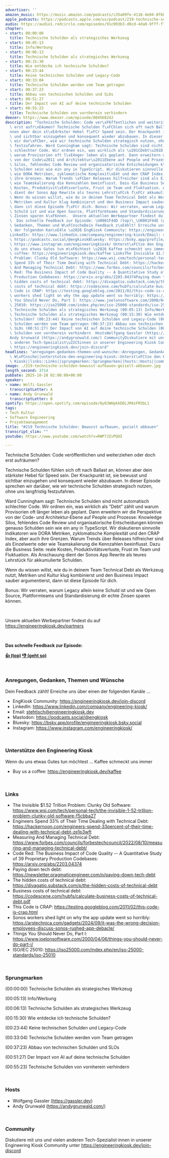 ```yaml
---
advertiser: ''
amazon_music: https://music.amazon.com/podcasts/c35a09fe-4116-4e04-8f68-77d61b112e46/episodes/c27818b4-d61f-43f0-a75f-8167e692399c/engineering-kiosk-219-technische-schulden-bewusst-aufbauen-gezielt-abbauen
apple_podcasts: https://podcasts.apple.com/us/podcast/219-technische-schulden-bewusst-aufbauen-gezielt-abbauen/id1603082924?i=1000733798563&uo=4
audio: https://audio1.redcircle.com/episodes/91c093b3-d0cd-4da0-9fff-f7be50225665/stream.mp3
chapter:
- start: 00:00:00
  title: Technische Schulden als strategisches Werkzeug
- start: 00:05:13
  title: Info/Werbung
- start: 00:06:13
  title: Technische Schulden als strategisches Werkzeug
- start: 00:15:30
  title: Wie entdecke ich technische Schulden?
- start: 00:23:44
  title: Keine technischen Schulden und Legacy-Code
- start: 00:33:04
  title: Technische Schulden werden vom Team getragen
- start: 00:37:23
  title: Abbau von technischen Schulden und SLOs
- start: 00:51:27
  title: Der Impact von AI auf deine technische Schulden
- start: 00:55:23
  title: Technische Schulden von vornherein verhindern
deezer: https://www.deezer.com/episode/804568242
description: "Technische Schulden: Code ver\xF6ffentlichen und weiterziehen oder doch\
  \ erst aufr\xE4umen? Technische Schulden f\xFChlen sich oft nach Ballast an, k\xF6\
  nnen aber dein st\xE4rkster Hebel f\xFCr Speed sein. Der Knackpunkt ist, sie bewusst\
  \ und sichtbar einzugehen und konsequent wieder abzubauen. In dieser Episode sprechen\
  \ wir dar\xFCber, wie wir technische Schulden strategisch nutzen, ohne uns langfristig\
  \ festzufahren. Ward Cunningham sagt: Technische Schulden sind nicht automatisch\
  \ schlechter Code. Wir ordnen ein, was wirklich als \u201CDebt\u201D z\xE4hlt und\
  \ warum Provisorien oft l\xE4nger leben als geplant. Dann erweitern wir die Perspektive\
  \ von der Code\u2011 und Architektur\u2011Ebene auf People und Prozesse: Knowledge\
  \ Silos, fehlendes Code Review und organisatorische Entscheidungen k\xF6nnen genauso\
  \ Schulden sein wie ein any in TypeScript. Wir diskutieren sinnvolle Indikatoren\
  \ wie DORA Metriken, zyklomatische Komplexit\xE4t und den CRAP Index, aber auch\
  \ ihre Grenzen. Warum Trends \xFCber Releases hilfreicher sind als Einzelwerte oder\
  \ wie Teamskalierung die Kennzahlen beeinflusst. Dazu die Business Seite: reale\
  \ Kosten, Produktivit\xE4tsverluste, Frust im Team und Fluktuation. Als Anschauung\
  \ dient der Sonos App Rewrite als teures Lehrst\xFCck f\xFCr akkumulierte Schulden.\
  \ Wenn du wissen willst, wie du in deinem Team Technical Debt als Werkzeug nutzt,\
  \ Metriken und Kultur klug kombinierst und den Business Impact sauber argumentierst,\
  \ dann ist diese Episode f\xFCr dich. Bonus: Wir verraten, warum Legacy allein keine\
  \ Schuld ist und wie Open Source, Plattformteams und Standardisierung dir echte\
  \ Zinsen sparen k\xF6nnen.  Unsere aktuellen Werbepartner findest du auf https://engineeringkiosk.dev/partners\
  \  Das schnelle Feedback zur Episode: \U0001F44D (top)\_\U0001F44E (geht so)  Anregungen,\
  \ Gedanken, Themen und W\xFCnscheDein Feedback z\xE4hlt! Erreiche uns \xFCber einen\
  \ der folgenden Kan\xE4le \u2026 EngKiosk Community: https://engineeringkiosk.dev/join-discord\_\
  LinkedIn: https://www.linkedin.com/company/engineering-kiosk/Email: stehtisch@engineeringkiosk.devMastodon:\
  \ https://podcasts.social/@engkioskBluesky: https://bsky.app/profile/engineeringkiosk.bsky.socialInstagram:\
  \ https://www.instagram.com/engineeringkiosk/ Unterst\xFCtze den Engineering KioskWenn\
  \ du uns etwas Gutes tun m\xF6chtest \u2026 Kaffee schmeckt uns immer\_ Buy us a\
  \ coffee: https://engineeringkiosk.dev/kaffee LinksThe Invisible $1.52 Trillion\
  \ Problem: Clunky Old Software: https://www.wsj.com/tech/personal-tech/the-invisible-1-52-trillion-problem-clunky-old-software-f5cbba27Engineers\
  \ Spend 33% of Their Time Dealing with Technical Debt: https://hackernoon.com/engineers-spend-33percent-of-their-time-dealing-with-technical-debt-ze1p3wftMeasuring\
  \ And Managing Technical Debt: https://www.forbes.com/councils/forbestechcouncil/2022/08/10/measuring-and-managing-technical-debt/Code\
  \ Red: The Business Impact of Code Quality -- A Quantitative Study of 39 Proprietary\
  \ Production Codebases: https://arxiv.org/abs/2203.04374Paying down tech debt: https://newsletter.pragmaticengineer.com/p/paying-down-tech-debtThe\
  \ hidden costs of technical debt: https://divagatio.substack.com/p/the-hidden-costs-of-technical-debtBusiness\
  \ costs of technical debt: https://codescene.com/hubfs/calculate-business-costs-of-technical-debt.pdfThis\
  \ Code is CRAP: https://testing.googleblog.com/2011/02/this-code-is-crap.htmlSonos\
  \ workers shed light on why the app update went so horribly: https://arstechnica.com/gadgets/2024/09/it-was-the-wrong-decision-employees-discuss-sonos-rushed-app-debacle/Things\
  \ You Should Never Do, Part I: https://www.joelonsoftware.com/2000/04/06/things-you-should-never-do-part-i/ISO/IEC\
  \ 25010: https://iso25000.com/index.php/en/iso-25000-standards/iso-25010 Sprungmarken(00:00:00)\
  \ Technische Schulden als strategisches Werkzeug (00:05:13) Info/Werbung (00:06:13)\
  \ Technische Schulden als strategisches Werkzeug (00:15:30) Wie entdecke ich technische\
  \ Schulden? (00:23:44) Keine technischen Schulden und Legacy-Code (00:33:04) Technische\
  \ Schulden werden vom Team getragen (00:37:23) Abbau von technischen Schulden und\
  \ SLOs (00:51:27) Der Impact von AI auf deine technische Schulden (00:55:23) Technische\
  \ Schulden von vornherein verhindern  HostsWolfgang Gassler (https://gassler.dev)\_\
  Andy Grunwald (https://andygrunwald.com/) CommunityDiskutiere mit uns und vielen\
  \ anderen Tech-Spezialist\u22C5innen in unserer Engineering Kiosk Community unter\
  \ https://engineeringkiosk.dev/join-discord"
headlines: "anregungen-gedanken-themen-und-wunsche::Anregungen, Gedanken, Themen und\
  \ W\xFCnsche||unterstutze-den-engineering-kiosk::Unterst\xFCtze den Engineering\
  \ Kiosk||links::Links||sprungmarken::Sprungmarken||hosts::Hosts||community::Community"
image: ./219-technische-schulden-bewusst-aufbauen-gezielt-abbauen.jpg
length_second: 3714
pubDate: 2025-10-28 02:00:08+00:00
speaker:
- name: Wolfi Gassler
  transcriptLetter: A
- name: Andy Grunwald
  transcriptLetter: B
spotify: https://open.spotify.com/episode/0y0JWHpkkDDLJM4zFM3bL1
tags:
- Tech Kultur
- Software Engineering
- Projektmanagement
title: "#219 Technische Schulden: Bewusst aufbauen, gezielt abbauen"
transcript_slim: ""
youtube: https://www.youtube.com/watch?v=RWP7JZvPQUI

---
```

<p>Technische Schulden: Code veröffentlichen und weiterziehen oder doch erst aufräumen?</p><p>Technische Schulden fühlen sich oft nach Ballast an, können aber dein stärkster Hebel für Speed sein. Der Knackpunkt ist, sie bewusst und sichtbar einzugehen und konsequent wieder abzubauen. In dieser Episode sprechen wir darüber, wie wir technische Schulden strategisch nutzen, ohne uns langfristig festzufahren.</p><p>Ward Cunningham sagt: Technische Schulden sind nicht automatisch schlechter Code. Wir ordnen ein, was wirklich als “Debt” zählt und warum Provisorien oft länger leben als geplant. Dann erweitern wir die Perspektive von der Code‑ und Architektur‑Ebene auf People und Prozesse: Knowledge Silos, fehlendes Code Review und organisatorische Entscheidungen können genauso Schulden sein wie ein any in TypeScript. Wir diskutieren sinnvolle Indikatoren wie DORA Metriken, zyklomatische Komplexität und den CRAP Index, aber auch ihre Grenzen. Warum Trends über Releases hilfreicher sind als Einzelwerte oder wie Teamskalierung die Kennzahlen beeinflusst. Dazu die Business Seite: reale Kosten, Produktivitätsverluste, Frust im Team und Fluktuation. Als Anschauung dient der Sonos App Rewrite als teures Lehrstück für akkumulierte Schulden.</p><p>Wenn du wissen willst, wie du in deinem Team Technical Debt als Werkzeug nutzt, Metriken und Kultur klug kombinierst und den Business Impact sauber argumentierst, dann ist diese Episode für dich.</p><p>Bonus: Wir verraten, warum Legacy allein keine Schuld ist und wie Open Source, Plattformteams und Standardisierung dir echte Zinsen sparen können.</p><p><br></p><p>Unsere aktuellen Werbepartner findest du auf <a href="https://engineeringkiosk.dev/partners">https://engineeringkiosk.dev/partners</a></p><p><br></p><p><strong>Das schnelle Feedback zur Episode:</strong></p><p><a href="https://api.openpodcast.dev/feedback/219/upvote" rel="nofollow"><strong>👍 (top)</strong></a><strong> </strong><a href="https://api.openpodcast.dev/feedback/219/downvote" rel="nofollow"><strong>👎 (geht so)</strong></a></p><p><br></p><h3 id="anregungen-gedanken-themen-und-wunsche">Anregungen, Gedanken, Themen und Wünsche</h3><p>Dein Feedback zählt! Erreiche uns über einen der folgenden Kanäle …</p><ul><li>EngKiosk Community: <a href="https://engineeringkiosk.dev/join-discord">https://engineeringkiosk.dev/join-discord</a> </li><li>LinkedIn: <a href="https://www.linkedin.com/company/engineering-kiosk/" rel="nofollow">https://www.linkedin.com/company/engineering-kiosk/</a></li><li>Email: <a href="mailto:stehtisch@engineeringkiosk.dev" rel="nofollow">stehtisch@engineeringkiosk.dev</a></li><li>Mastodon: <a href="https://podcasts.social/@engkiosk" rel="nofollow">https://podcasts.social/@engkiosk</a></li><li>Bluesky: <a href="https://bsky.app/profile/engineeringkiosk.bsky.social" rel="nofollow">https://bsky.app/profile/engineeringkiosk.bsky.social</a></li><li>Instagram: <a href="https://www.instagram.com/engineeringkiosk/" rel="nofollow">https://www.instagram.com/engineeringkiosk/</a></li></ul><p><br></p><h3 id="unterstutze-den-engineering-kiosk">Unterstütze den Engineering Kiosk</h3><p>Wenn du uns etwas Gutes tun möchtest … Kaffee schmeckt uns immer </p><ul><li>Buy us a coffee: <a href="https://engineeringkiosk.dev/kaffee">https://engineeringkiosk.dev/kaffee</a></li></ul><p><br></p><h3 id="links">Links</h3><ul><li>The Invisible $1.52 Trillion Problem: Clunky Old Software: <a href="https://www.wsj.com/tech/personal-tech/the-invisible-1-52-trillion-problem-clunky-old-software-f5cbba27" rel="nofollow">https://www.wsj.com/tech/personal-tech/the-invisible-1-52-trillion-problem-clunky-old-software-f5cbba27</a></li><li>Engineers Spend 33% of Their Time Dealing with Technical Debt: <a href="https://hackernoon.com/engineers-spend-33percent-of-their-time-dealing-with-technical-debt-ze1p3wft" rel="nofollow">https://hackernoon.com/engineers-spend-33percent-of-their-time-dealing-with-technical-debt-ze1p3wft</a></li><li>Measuring And Managing Technical Debt: <a href="https://www.forbes.com/councils/forbestechcouncil/2022/08/10/measuring-and-managing-technical-debt/" rel="nofollow">https://www.forbes.com/councils/forbestechcouncil/2022/08/10/measuring-and-managing-technical-debt/</a></li><li>Code Red: The Business Impact of Code Quality -- A Quantitative Study of 39 Proprietary Production Codebases: <a href="https://arxiv.org/abs/2203.04374" rel="nofollow">https://arxiv.org/abs/2203.04374</a></li><li>Paying down tech debt: <a href="https://newsletter.pragmaticengineer.com/p/paying-down-tech-debt" rel="nofollow">https://newsletter.pragmaticengineer.com/p/paying-down-tech-debt</a></li><li>The hidden costs of technical debt: <a href="https://divagatio.substack.com/p/the-hidden-costs-of-technical-debt" rel="nofollow">https://divagatio.substack.com/p/the-hidden-costs-of-technical-debt</a></li><li>Business costs of technical debt: <a href="https://codescene.com/hubfs/calculate-business-costs-of-technical-debt.pdf" rel="nofollow">https://codescene.com/hubfs/calculate-business-costs-of-technical-debt.pdf</a></li><li>This Code is CRAP: <a href="https://testing.googleblog.com/2011/02/this-code-is-crap.html" rel="nofollow">https://testing.googleblog.com/2011/02/this-code-is-crap.html</a></li><li>Sonos workers shed light on why the app update went so horribly: <a href="https://arstechnica.com/gadgets/2024/09/it-was-the-wrong-decision-employees-discuss-sonos-rushed-app-debacle/" rel="nofollow">https://arstechnica.com/gadgets/2024/09/it-was-the-wrong-decision-employees-discuss-sonos-rushed-app-debacle/</a></li><li>Things You Should Never Do, Part I: <a href="https://www.joelonsoftware.com/2000/04/06/things-you-should-never-do-part-i/" rel="nofollow">https://www.joelonsoftware.com/2000/04/06/things-you-should-never-do-part-i/</a></li><li>ISO/IEC 25010: <a href="https://iso25000.com/index.php/en/iso-25000-standards/iso-25010" rel="nofollow">https://iso25000.com/index.php/en/iso-25000-standards/iso-25010</a></li></ul><p><br></p><h3 id="sprungmarken">Sprungmarken</h3><p>(00:00:00) Technische Schulden als strategisches Werkzeug</p><p>(00:05:13) Info/Werbung</p><p>(00:06:13) Technische Schulden als strategisches Werkzeug</p><p>(00:15:30) Wie entdecke ich technische Schulden?</p><p>(00:23:44) Keine technischen Schulden und Legacy-Code</p><p>(00:33:04) Technische Schulden werden vom Team getragen</p><p>(00:37:23) Abbau von technischen Schulden und SLOs</p><p>(00:51:27) Der Impact von AI auf deine technische Schulden</p><p>(00:55:23) Technische Schulden von vornherein verhindern</p><p><br></p><h3 id="hosts">Hosts</h3><ul><li>Wolfgang Gassler (<a href="https://gassler.dev" rel="nofollow">https://gassler.dev</a>) </li><li>Andy Grunwald (<a href="https://andygrunwald.com/" rel="nofollow">https://andygrunwald.com/</a>)</li></ul><p><br></p><h3 id="community">Community</h3><p>Diskutiere mit uns und vielen anderen Tech-Spezialist⋅innen in unserer Engineering Kiosk Community unter <a href="https://engineeringkiosk.dev/join-discord">https://engineeringkiosk.dev/join-discord</a></p>